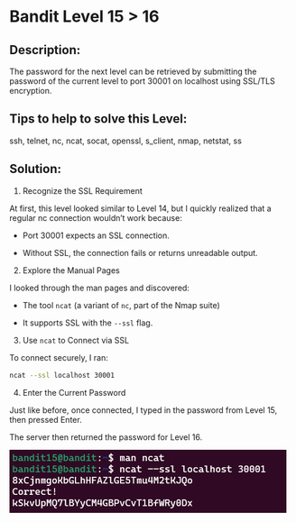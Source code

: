 # Bandit Level 15 > 16 

## Description:
The password for the next level can be retrieved by submitting the password of the current level to port 30001 on localhost using SSL/TLS encryption.

## Tips to help to solve this Level:
ssh, telnet, nc, ncat, socat, openssl, s_client, nmap, netstat, ss

## Solution:
1. Recognize the SSL Requirement

At first, this level looked similar to Level 14, but I quickly realized that a regular nc connection wouldn’t work because:

- Port 30001 expects an SSL connection.

- Without SSL, the connection fails or returns unreadable output.

2. Explore the Manual Pages

I looked through the man pages and discovered:

- The tool `ncat` (a variant of `nc`, part of the Nmap suite)

- It supports SSL with the `--ssl` flag.

3. Use `ncat` to Connect via SSL

To connect securely, I ran:

```bash
ncat --ssl localhost 30001
```

4. Enter the Current Password

Just like before, once connected, I typed in the password from Level 15, then pressed Enter.

The server then returned the password for Level 16.

![](images/bandit15to16.png)